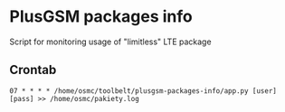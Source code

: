 # PlusGSM packages info

Script for monitoring usage of "limitless" LTE package

## Crontab

    07 * * * * /home/osmc/toolbelt/plusgsm-packages-info/app.py [user] [pass] >> /home/osmc/pakiety.log
